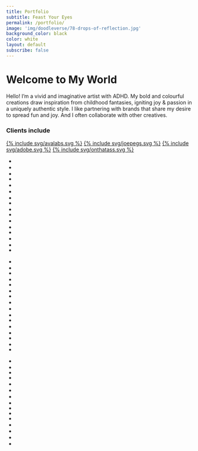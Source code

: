 ```yaml
---
title: Portfolio
subtitle: Feast Your Eyes
permalink: /portfolio/
image: 'img/doodleverse/78-drops-of-reflection.jpg'
background_color: black
color: white
layout: default
subscribe: false
---
```


<div class="content">
<div class="center">
  <h1>Welcome to My World</h1>
  <p>Hello! I’m a vivid and imaginative artist with ADHD. My bold and colourful creations draw inspiration from childhood fantasies, igniting joy &amp; passion in a uniquely authentic style. I like partnering with brands that share my desire to spread fun and joy. And I often collaborate with other creatives.</p>
  <div class="logos-container">
    <h3>Clients include</h3>
    <div class="logos">
      <a href="https://www.avalabs.org/" class="portrait" target="_blank" title="Avalabs">{% include svg/avalabs.svg %}</a>
      <a href="https://joepegs.com/" target="_blank" title="Joepegs">{% include svg/joepegs.svg %}</a>
      <a href="https://www.adobe.com/" target="_blank" title="Adobe">{% include svg/adobe.svg %}</a>
      <a href="https://onthatass.com/" class="wide" target="_blank" title="On That Ass}">{% include svg/onthatass.svg %}</a>
    </div>
  </div>
</div>
</div>


<div class="portfolio">
  <ul class="col">
    <li><a href="/bloom-avalanche-summit-mural/"><img src="../img/avalanche-ii-mural/crop1-small.jpg" alt=""></a></li>
    <li><a href="/dreamheadz"><img src="../img/dreamheadz/thumb.jpg" alt=""></a></li>
    <li><div><img src="../img/dreamheadz-art/mirror-palace.jpg" alt=""></div></li>
    <li><a href="/doodleverse"><img src="../img/doodleverse/34-a-quick-interlude.jpg" alt=""></a></li>
    <li><a href="/spacer-on-that-ass/"><img src="../img/spacer-on-that-ass/underwear-upclose.jpg" alt=""></a></li>
    <li><a href="/happy-sun"><img src="../img/hs/97.png" alt=""></a></li>
    <li><div><img src="../img/realms-of-weird/18.jpg" alt=""></div></li>
    <li><a href="/doodleverse"><img src="../img/doodleverse/50-bird-city.jpg" alt=""></a></li>
    <li><div><img src="../img/doodleverse-specials/cosmic-snake.jpg" alt=""></div></li>
    <li><a href="/dreamheadz"><img src="../img/for-love/1.jpg" alt=""></a></li>
    <li><a href="/100-web-characters"><img src="../img/100webchars/50.jpg" alt=""></a></li>
    <li><div><img src="../img/dreamlings/5.jpg" alt=""></div></li>
    <li><a href="/dreamheadz"><img src="../img/dreamheadz/8.jpg" alt=""></a></li>
    <li><a href="/doodleverse"><img src="../img/doodleverse/66-harbinger-of-darkness.jpg" alt=""></a></li>
    <li><div><img src="../img/doodleverse-specials/the-calling.jpg" alt=""></div></li>
    <li><a href="/doodleverse"><img src="../img/doodleverse/6-cataglottism.png" alt=""></a></li>
  </ul>
  <ul class="col">
    <li><a href="/for-love"><img src="../img/for-love/10.jpg" alt=""></a></li>
    <li><div><img src="../img/doodleverse-specials/sunrise-realm.jpg" alt=""></div></li>
    <li><a href="/doodleverse"><img src="../img/doodleverse/86-summer-romance.jpg" alt=""></a></li>
    <li><div><img src="../img/mech-avax-promo.jpg" alt=""></div></li>
    <li><a href="/doodleverse"><img src="../img/doodleverse/9-ritual.jpg" alt=""></a></li>
    <li><div><img src="../img/visual-deluge/2a.jpg" alt=""></div></li>
    <li><a href="/doodleverse"><img src="../img/doodleverse/93-eternal-flower.jpg" alt=""></a></li>
    <li><a href="/happy-sun"><img src="../img/hs/101.png" alt=""></a></li>
    <li><a href="/doodleverse"><img src="../img/doodleverse/78-drops-of-reflection.jpg" alt=""></a></li>
    <li><div><img src="../img/turres/3-2-day.jpg" alt=""></div></li>
    <li><a href="/dreamheadz"><img src="../img/dreamheadz/1.jpg" alt=""></a></li>
    <li><a href="/100-web-characters"><img src="../img/100webchars/55.jpg" alt=""></a></li>
    <li><div><img src="../img/god-hates-nfts-too.jpg" alt=""></div></li>
    <li><a href="/doodleverse"><img src="../img/doodleverse/97-sea-of-dreams.jpg" alt=""></a></li>
    <li><div><img src="../img/monkeez.jpg" alt=""></div></li>
    <li><a href="/happy-sun"><img src="../img/hs/90.png" alt=""></a></li>
  </ul>
  <ul class="col">
    <li><a href="/happy-sun"><img src="../img/hs/65.png" alt=""></a></li>
    <li><div><img src="../img/attitude-collab/2.jpg" alt=""></div></li>
    <li><div><img src="../img/wagmi-surfboard.jpg" alt=""></div></li>
    <li><a href="/100-web-characters"><img src="../img/100webchars/57.jpg" alt=""></a></li>
    <li><a href="/dreamheadz"><img src="../img/dreamheadz/prince-of-cool.jpg" alt=""></a></li>
    <li><a href="/doodleverse"><img src="../img/doodleverse/83-rainbow-breath.jpg" alt=""></a></li>
    <li><a href="/for-love"><img src="../img/for-love/9.jpg" alt=""></a></li>
    <li><div><img src="../img/dreamheadz-art/the-dreamtree.jpg" alt=""></div></li>
    <li><div><img src="../img/mimi-chao-collab/ruth-bader-ginsburg.jpg" alt=""></div></li>
    <li><div><img src="../img/spacetronaut.jpg" alt=""></div></li>
    <li><a href="/happy-sun"><img src="../img/hs/3.png" alt=""></a></li>
    <li><a href="/100-web-characters"><img src="../img/100webchars/23.jpg" alt=""></a></li>
    <li><a href="/doodleverse"><img src="../img/doodleverse/22-choir.jpg" alt=""></a></li>
    <li><a href="/dreamheadz"><img src="../img/dreamheadz/captain-octo.jpg" alt=""></a></li>
    <li><div><img src="../img/visual-deluge/2b.jpg" alt=""></div></li>
  </ul>
</div>